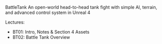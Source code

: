 BattleTank
An open-world head-to-head tank fight with simple AI, terrain, and advanced control system in Unreal 4

Lectures:

* BT01: Intro, Notes & Section 4 Assets
* BT02: Battle Tank Overview
